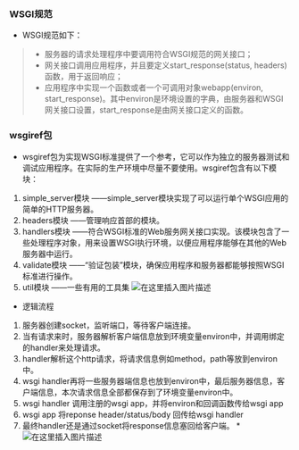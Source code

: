 ### WSGI规范
* WSGI规范如下：

> * 服务器的请求处理程序中要调用符合WSGI规范的网关接口；
> * 网关接口调用应用程序，并且要定义start_response(status, headers)函数，用于返回响应；
> * 应用程序中实现一个函数或者一个可调用对象webapp(environ, start_response)。其中environ是环境设置的字典，由服务器和WSGI网关接口设置，start_response是由网关接口定义的函数。
### wsgiref包
* wsgiref包为实现WSGI标准提供了一个参考，它可以作为独立的服务器测试和调试应用程序。在实际的生产环境中尽量不要使用。wsgiref包含有以下模块：
1. simple_server模块 ——simple_server模块实现了可以运行单个WSGI应用的简单的HTTP服务器。
2. headers模块 ——管理响应首部的模块。
3. handlers模块 ——符合WSGI标准的Web服务网关接口实现。该模块包含了一些处理程序对象，用来设置WSGI执行环境，以便应用程序能够在其他的Web服务器中运行。
4. validate模块 ——“验证包装”模块，确保应用程序和服务器都能够按照WSGI标准进行操作。
5. util模块 ——一些有用的工具集
![在这里插入图片描述](https://img-blog.csdnimg.cn/20190506205959203.png?x-oss-process=image/watermark,type_ZmFuZ3poZW5naGVpdGk,shadow_10,text_aHR0cHM6Ly9ibG9nLmNzZG4ubmV0L3dlaXhpbl80MzgyOTYzMw==,size_16,color_FFFFFF,t_70)
* 逻辑流程
 1. 服务器创建socket，监听端口，等待客户端连接。
 2. 当有请求来时，服务器解析客户端信息放到环境变量environ中，并调用绑定的handler来处理请求。
 3. handler解析这个http请求，将请求信息例如method，path等放到environ中。
 4. wsgi handler再将一些服务器端信息也放到environ中，最后服务器信息，客户端信息，本次请求信息全部都保存到了环境变量environ中。
 5. wsgi handler 调用注册的wsgi app，并将environ和回调函数传给wsgi app
 6. wsgi app 将reponse header/status/body 回传给wsgi handler
 7. 最终handler还是通过socket将response信息塞回给客户端。
*![在这里插入图片描述](https://img-blog.csdnimg.cn/20190507161342283.jpg?x-oss-process=image/watermark,type_ZmFuZ3poZW5naGVpdGk,shadow_10,text_aHR0cHM6Ly9ibG9nLmNzZG4ubmV0L3dlaXhpbl80MzgyOTYzMw==,size_16,color_FFFFFF,t_70)
